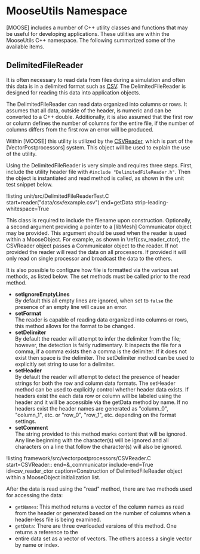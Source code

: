 # MooseUtils Namespace
[MOOSE] includes a number of C++ utility classes and functions that may be useful for developing
applications. These utilities are within the MooseUtils C++ namespace. The following summarized
some of the available items.


## DelimitedFileReader
It is often necessary to read data from files during a simulation and often this data is in
a delimited format such as [CSV](https://en.wikipedia.org/wiki/Comma-separated_values). The
DelimitedFileReader is designed for reading this data into application objects.

The DelimitedFileReader can read data organized into columns or rows. It assumes that all data,
outside of the header, is numeric and can be converted to a C++ double. Additionally, it is also
assumed that the first row or column defines the number of columns for the entire file, if the
number of columns differs from the first row an error will be produced.

Within [MOOSE] this utility is utilized by the [CSVReader](framework/CSVReader.md), which is part of
the [VectorPostprocessors] system. This object will be used to explain the use of the utility.

Using the DelimitedFileReader is very simple and requires three steps. First, include the
utility header file with `#include "DelimitedFileReader.h"`. Then the object
is instantiated and read method is called, as shown in the unit test snippet below.

!listing unit/src/DelimitedFileReaderTest.C start=reader("data/csv/example.csv") end=getData strip-leading-whitespace=True

This class is required to include the filename upon construction. Optionally, a second argument
providing a pointer to a [libMesh] Communicator object may be provided. This argument should be
used when the reader is used within a MooseObject. For example, as shown in \ref{csv_reader_ctor},
the CSVReader object passes a Communicator object to the reader. If not provided the reader will
read the data on all processors. If provided it will only read on single processor and broadcast
the data to the others.

It is also possible to configure how file is formatted via the various set methods, as listed below.
The set methods must be called prior to the read method.

* **setIgnoreEmptyLines**<br>
By default this all empty lines are ignored, when set to `false` the presence of an empty line will
cause an error.
* **setFormat**<br>
The reader is capable of reading data organized into columns or rows, this method allows for the
format to be changed.
* **setDelimiter**<br>
By default the reader will attempt to infer the delimiter from the file; however, the detection is
fairly rudimentary. It inspects the file for a comma, if a comma exists then a comma is the
delimiter. If it does not exist then space is the delimiter. The setDelimiter method can be used to
explicitly set string to use for a delimiter.
* **setHeader**<br>
By default the reader will attempt to detect the presence of header strings for both the row and
column data formats. The setHeader method can be used to explicitly control whether header data
exists. If headers exist the each data row or column will be labeled using the header and it will be
accessible via the getData method by name. If no headers exist the header names are generated as
"column_0", "column_1", etc. or "row_0", "row_1", etc. depending on the format settings.
* **setComment**<br>
The string provided to this method marks content that will be ignored. Any line beginning with the
character(s) will be ignored and all characters on a line that follow the character(s) will also
be ignored.

!listing framework/src/vectorpostprocessors/CSVReader.C start=CSVReader:: end=&_communicator include-end=True id=csv_reader_ctor caption=Construction of DelimitedFileReader object within a MooseObject initialization list.

After the data is read using the "read" method, there are two methods used for accessing the data:

* `getNames`: This method returns a vector of the column names as read from the header or
generated based on the number of columns when a header-less file is being examined.
* `getData`: There are three overloaded versions of this method. One returns a reference to the
* entire data set as a vector of vectors. The others access a single vector by name or index.
